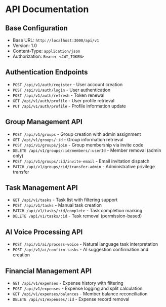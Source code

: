 # API Documentation

## Base Configuration
- Base URL: `http://localhost:3000/api/v1`
- Version: 1.0
- Content-Type: `application/json`
- Authorization: `Bearer <JWT_TOKEN>`

## Authentication Endpoints
- `POST /api/v1/auth/register` - User account creation
- `POST /api/v1/auth/login` - User authentication
- `POST /api/v1/auth/refresh` - Token renewal
- `GET /api/v1/auth/profile` - User profile retrieval
- `PUT /api/v1/auth/profile` - Profile information update

## Group Management API
- `POST /api/v1/groups` - Group creation with admin assignment
- `GET /api/v1/groups/:id` - Group information retrieval
- `POST /api/v1/groups/join` - Group membership via invite code
- `DELETE /api/v1/groups/:id/members/:userId` - Member removal (admin only)
- `POST /api/v1/groups/:id/invite-email` - Email invitation dispatch
- `PATCH /api/v1/groups/:id/transfer-admin` - Administrative privilege transfer

## Task Management API
- `GET /api/v1/tasks` - Task list with filtering support
- `POST /api/v1/tasks` - Manual task creation
- `PATCH /api/v1/tasks/:id/complete` - Task completion marking
- `DELETE /api/v1/tasks/:id` - Task removal (permission-based)

## AI Voice Processing API
- `POST /api/v1/ai/process-voice` - Natural language task interpretation
- `POST /api/v1/ai/confirm-tasks` - AI suggestion confirmation and creation

## Financial Management API
- `GET /api/v1/expenses` - Expense history with filtering
- `POST /api/v1/expenses` - Expense logging and split calculation
- `GET /api/v1/expenses/balances` - Member balance reconciliation
- `DELETE /api/v1/expenses/:id` - Expense record removal
